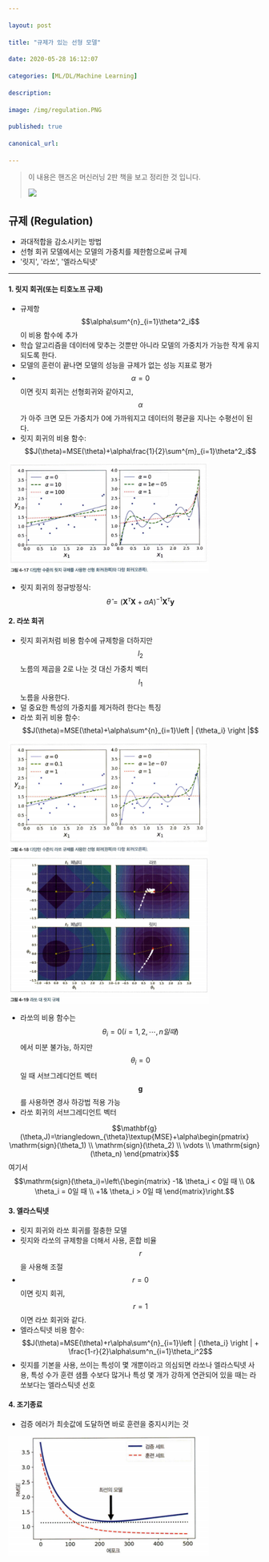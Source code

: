 ```yaml
---

layout: post

title: "규제가 있는 선형 모델"

date: 2020-05-28 16:12:07

categories: [ML/DL/Machine Learning]

description:

image: /img/regulation.PNG

published: true

canonical_url:

---
```


> 이 내용은 핸즈온 머신러닝 2판 책을 보고 정리한 것 입니다.
>
> <img src='http://image.yes24.com/goods/89959711/800x0' width='150'>

규제 (Regulation)
-------------------------------------------

-	과대적합을 감소시키는 방법
- 선형 회귀 모델에서는 모델의 가중치를 제한함으로써 규제
- '릿지', '라쏘', '엘라스틱넷'

---------------------------------------------------------
#### 1. 릿지 회귀(또는 티호노프 규제)

- 규제항 $$\alpha\sum^{n}_{i=1}\theta^2_i$$이 비용 함수에 추가
- 학습 알고리즘을 데이터에 맞추는 것뿐만 아니라 모델의 가중치가 가능한 작게 유지되도록 한다.
- 모델의 훈련이 끝나면 모델의 성능을 규제가 없는 성능 지표로 평가
- $$\alpha=0$$이면 릿지 회귀는 선형회귀와 같아지고, $$\alpha$$가 아주 크면 모든 가중치가 0에 가까워지고 데이터의 평균을 지나는 수평선이 된다. 
- 릿지 회귀의 비용 함수: $$J(\theta)=MSE(\theta)+\alpha\frac{1}{2}\sum^{m}_{i=1}\theta^2_i$$ 

<img src='/img/regulation1.PNG' width='400'>

- 릿지 회귀의 정규방정식: $$\hat{\theta}=(\mathbf{X}^{\tau}\mathbf{X}+\alpha{A})^{-1}\mathbf{X}^{\tau}\mathbf{y}$$

#### 2. 라쏘 회귀

- 릿지 회귀처럼 비용 함수에 규제항을 더하지만 $$\mathit{l}_2$$ 노름의 제곱을 2로 나눈 것 대신 가중치 벡터 $$\mathit{l}_1$$ 노름을 사용한다.
- 덜 중요한 특성의 가중치를 제거하려 한다는 특징
- 라쏘 회귀 비용 함수: $$J(\theta)=MSE(\theta)+\alpha\sum^{n}_{i=1}\left | {\theta_i}  \right |$$

<img src='/img/regulation2.PNG' width='400'>

<img src='/img/regulation3.PNG' width='400'>

- 라쏘의 비용 함수는 $$\theta_i = 0 (i=1,2,\cdots,n일 때)$$에서 미분 불가능, 하지만 $$\theta_i = 0$$일 때 서브그레디언트 벡터 $$\mathbf{g}$$를 사용하면 경사 하강법 적용 가능
- 라쏘 회귀의 서브그레디언트 벡터

$$\mathbf{g}(\theta,J)=\triangledown_{\theta}\textup{MSE}+\alpha\begin{pmatrix} \mathrm{sign}(\theta_1) \\ \mathrm{sign}(\theta_2) \\ \vdots \\ \mathrm{sign}(\theta_n) \end{pmatrix}$$ 여기서 $$\mathrm{sign}(\theta_i)=\left\{\begin{matrix}
 -1& \theta_i < 0일 때 \\ 
 0& \theta_i = 0일 때 \\
 +1& \theta_i > 0일 때
\end{matrix}\right.$$ 

#### 3. 엘라스틱넷
- 릿지 회귀와 라쏘 회귀를 절충한 모델
- 릿지와 라쏘의 규제항을 더해서 사용, 혼합 비율 $$r$$을 사용해 조절
- $$r=0$$이면 릿지 회귀, $$r=1$$이면 라쏘 회귀와 같다.
- 엘라스틱넷 비용 함수: $$J(\theta)=MSE(\theta)+r\alpha\sum^{n}_{i=1}\left | {\theta_i}  \right | + \frac{1-r}{2}\alpha\sum^n_{i=1}\theta_i^2$$
- 릿지를 기본을 사용, 쓰이는 특성이 몇 개뿐이라고 의심되면 라쏘나 엘라스틱넷 사용, 특성 수가 훈련 샘플 수보다 많거나 특성 몇 개가 강하게 연관되어 있을 때는 라쏘보다는 엘라스틱넷 선호

#### 4. 조기종료
- 검증 에러가 최솟값에 도달하면 바로 훈련을 중지시키는 것

<img src='/img/regulation4.PNG' width='400'>

